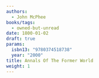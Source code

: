 ```yaml
---
authors:
  - John McPhee
books/tags:
  - owned-but-unread
date: 1800-01-02
draft: true
params:
  isbn13: "9780374518738"
  year: "2000"
title: Annals Of The Former World
weight: 1
---
```


<!--more-->
